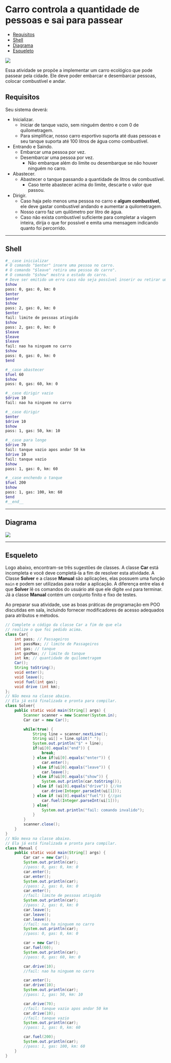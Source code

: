 # Carro controla a quantidade de pessoas e sai para passear

<!--TOC_BEGIN-->
- [Requisitos](#requisitos)
- [Shell](#shell)
- [Diagrama](#diagrama)
- [Esqueleto](#esqueleto)
<!--TOC_END-->

![](figura.jpg)

Essa atividade se propõe a implementar um carro ecológico que pode passear pela cidade. Ele deve poder embarcar e desembarcar pessoas, colocar combustível e andar.


## Requisitos
Seu sistema deverá:

- Inicializar.
    - Iniciar de tanque vazio, sem ninguém dentro e com 0 de quilometragem.
    - Para simplificar, nosso carro esportivo suporta até duas pessoas e seu tanque suporta até 100 litros de água como combustível.
- Entrando e Saindo.
    - Embarcar uma pessoa por vez.
    - Desembarcar uma pessoa por vez.
        - Não embarque além do limite ou desembarque se não houver ninguém no carro.
- Abastecer.
    - Abastecer o tanque passando a quantidade de litros de combustível.
        - Caso tente abastecer acima do limite, descarte o valor que passou.
- Dirigir.
    - Caso haja pelo menos uma pessoa no carro e **algum combustível**, ele deve gastar combustível andando e aumentar a quilometragem.
    - Nosso carro faz um quilômetro por litro de água.
    - Caso não exista combustível suficiente para completar a viagem inteira, dirija o que for possível e emita uma mensagem indicando quanto foi percorrido.


***
## Shell

```bash
#__case inicializar
# O comando "$enter" insere uma pessoa no carro.
# O comando "$leave" retira uma pessoa do carro".
# O comando "$show" mostra o estado do carro.
# Deve ser emitido um erro caso não seja possível inserir ou retirar uma pessoa.
$show
pass: 0, gas: 0, km: 0
$enter
$enter
$show
pass: 2, gas: 0, km: 0
$enter
fail: limite de pessoas atingido
$show
pass: 2, gas: 0, km: 0
$leave
$leave
$leave
fail: nao ha ninguem no carro
$show
pass: 0, gas: 0, km: 0
$end
```

```bash
#__case abastecer
$fuel 60
$show
pass: 0, gas: 60, km: 0

#__case dirigir vazio
$drive 10
fail: nao ha ninguem no carro

#__case dirigir
$enter
$drive 10
$show
pass: 1, gas: 50, km: 10

#__case para longe
$drive 70
fail: tanque vazio apos andar 50 km
$drive 10
fail: tanque vazio
$show
pass: 1, gas: 0, km: 60

#__case enchendo o tanque
$fuel 200
$show
pass: 1, gas: 100, km: 60
$end
#__end__
```

***
## Diagrama
![](diagrama.png)


***
## Esqueleto

Logo abaixo, encontram-se três sugestões de classes. A classe **Car** está incompleta e você deve completá-la a fim de resolver esta atividade. A Classe **Solver** e a classe **Manual** são aplicações, elas possuem uma função `main` e podem ser utilizadas para rodar a aplicação. A diferença entre elas é que **Solver** lê os comandos do usuário até que ele digite `end` para terminar. Já a classe **Manual** contém um conjunto finito e fixo de testes. 

Ao preparar sua atividade, use as boas práticas de programação em POO discutidas em sala, incluindo fornecer modificadores de acesso adequados para atributos e métodos.

<!--FILTER Solver.java java-->
```java
// Complete o código da classe Car a fim de que ela
// realize o que foi pedido acima.
class Car{
    int pass; // Passageiros
    int passMax; // limite de Passageiros
    int gas; // tanque
    int gasMax; // limite do tanque
    int km; // quantidade de quilometragem
    Car();
    String toString();
    void enter();
    void leave();
    void fuel(int gas);
    void drive (int km);
};
// Não mexa na classe abaixo. 
// Ela já está finalizada e pronta para compilar.
class Solver{
    public static void main(String[] args) {
        Scanner scanner = new Scanner(System.in);
        Car car = new Car();

        while(true) {
            String line = scanner.nextLine();
            String ui[] = line.split(" ");
            System.out.println("$" + line);
            if(ui[0].equals("end")) {
                break;
            } else if(ui[0].equals("enter")) {
                car.enter();
            } else if(ui[0].equals("leave")) {
                car.leave();
            } else if(ui[0].equals("show")) {
                System.out.println(car.toString());
            } else if (ui[0].equals("drive")) {//km
                car.drive(Integer.parseInt(ui[1]));
            } else if (ui[0].equals("fuel")) {//gas
                car.fuel(Integer.parseInt(ui[1]));
            } else{
                System.out.println("fail: comando invalido");
            }
        }
        scanner.close();
    }
}
// Não mexa na classe abaixo. 
// Ela já está finalizada e pronta para compilar.
class Manual {
    public static void main(String[] args) {
        Car car = new Car();
        System.out.println(car);
        //pass: 0, gas: 0, km: 0
        car.enter();
        car.enter();
        System.out.println(car);
        //pass: 2, gas: 0, km: 0
        car.enter();
        //fail: limite de pessoas atingido
        System.out.println(car);
        //pass: 2, gas: 0, km: 0
        car.leave();
        car.leave();
        car.leave();
        //fail: nao ha ninguem no carro
        System.out.println(car);
        //pass: 0, gas: 0, km: 0

        car = new Car();
        car.fuel(60);
        System.out.println(car);
        //pass: 0, gas: 60, km: 0

        car.drive(10);
        //fail: nao ha ninguem no carro

        car.enter();
        car.drive(10);
        System.out.println(car);
        //pass: 1, gas: 50, km: 10

        car.drive(70);
        //fail: tanque vazio apos andar 50 km
        car.drive(10);
        //fail: tanque vazio
        System.out.println(car);
        //pass: 1, gas: 0, km: 60

        car.fuel(200);
        System.out.println(car);
        //pass: 1, gas: 100, km: 60
    }
}
```
<!--FILTER_END-->
